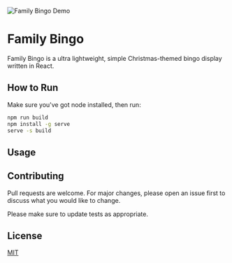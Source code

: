 ![Family Bingo Demo](https://github.com/josephemorgan/family_bingo/blob/master/demo.pnghttps://github.com/josephemorgan/family_bingo/blob/master/demo.png)
# Family Bingo

Family Bingo is a ultra lightweight, simple Christmas-themed bingo display written in React.

## How to Run

Make sure you've got node installed, then run:

```bash
npm run build
npm install -g serve
serve -s build
```

## Usage

## Contributing
Pull requests are welcome. For major changes, please open an issue first to discuss what you would like to change.

Please make sure to update tests as appropriate.

## License
[MIT](https://choosealicense.com/licenses/mit/)
